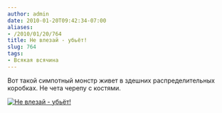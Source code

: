 ```yaml
---
author: admin
date: 2010-01-20T09:42:34-07:00
aliases:
- /2010/01/20/764
title: Не влезай - убьёт!
slug: 764
tags:
- Всякая всячина
---
```


Вот такой симпотный монстр живет в здешних распределительных коробках. Не чета черепу с костями.

[![Не влезай - убьёт!](/2010/01/hazardous_voltage_warning.jpg)](/2010/01/hazardous_voltage_warning.jpg)
